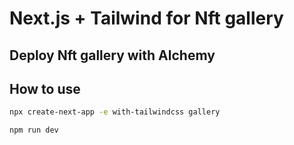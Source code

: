 # Next.js + Tailwind for Nft gallery

## Deploy Nft gallery with Alchemy
## How to use


```bash
npx create-next-app -e with-tailwindcss gallery
```
```bash
npm run dev
```
